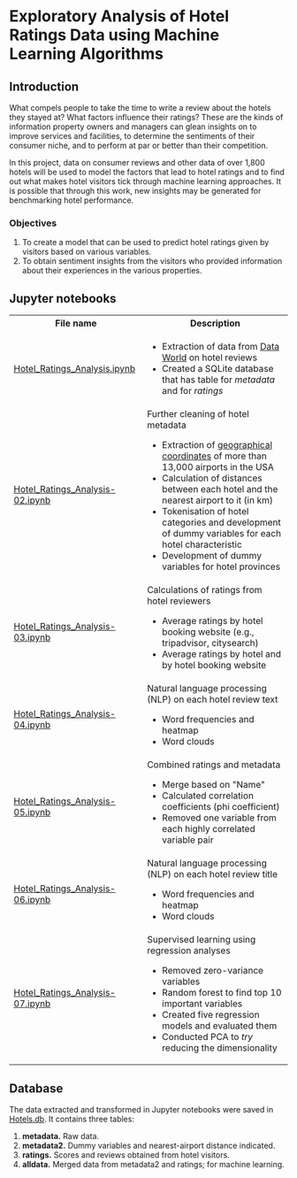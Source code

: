 # Exploratory Analysis of Hotel Ratings Data using Machine Learning Algorithms
## Introduction
What compels people to take the time to write a review about the hotels they stayed at? What factors influence their ratings? These are the kinds of information property owners and managers can glean insights on to improve services and facilities, to determine the sentiments of their consumer niche, and to perform at par or better than their competition.

In this project, data on consumer reviews and other data of over 1,800 hotels will be used to model the factors that lead to hotel ratings and to find out what makes hotel visitors tick through machine learning approaches. It is possible that through this work, new insights may be generated for benchmarking hotel performance.

### Objectives
1. To create a model that can be used to predict hotel ratings given by visitors based on various variables.
2. To obtain sentiment insights from the visitors who provided information about their experiences in the various properties.

## Jupyter notebooks
<table>
    <tr>
        <th>File name</th> <th>Description</th>
    </tr>
    <tr>
        <td><a href = "https://github.com/janelcv/Hotel_Rating_Analysis/blob/master/Hotel_Ratings_Analysis.ipynb">Hotel_Ratings_Analysis.ipynb</a></td>
        <td>
            <ul>
                <li>Extraction of data from <a href = "https://data.world">Data World</a> on hotel reviews</li>
                <li>Created a SQLite database that has table for <i>metadata</i> and for <i>ratings</i></td>
    </tr>
    <tr>
        <td><a href = "https://github.com/janelcv/Hotel_Rating_Analysis/blob/master/Hotel_Ratings_Analysis-02.ipynb">Hotel_Ratings_Analysis-02.ipynb</a></td>
        <td>Further cleaning of hotel metadata
            <ul>
                <li>Extraction of <a href = "https://opendata.socrata.com/dataset/Airport-Codes-mapped-to-Latitude-Longitude-in-the-/rxrh-4cxm">geographical coordinates</a> of more than 13,000 airports in the USA</li>
                <li>Calculation of distances between each hotel and the nearest airport to it (in km)</li>
                <li>Tokenisation of hotel categories and development of dummy variables for each hotel characteristic</li>
                <li>Development of dummy variables for hotel provinces</li>
            </ul>
        </td>
    </tr>
    <tr>
        <td><a href = "https://github.com/janelcv/Hotel_Rating_Analysis/blob/master/Hotel_Ratings_Analysis-03.ipynb">Hotel_Ratings_Analysis-03.ipynb</a></td>
        <td>Calculations of ratings from hotel reviewers
            <ul>
                <li>Average ratings by hotel booking website (e.g., tripadvisor, citysearch)</li>
                <li>Average ratings by hotel and by hotel booking website</li>
            </ul>
        </td>
    </tr>
    <tr>
        <td><a href = "https://github.com/janelcv/Hotel_Rating_Analysis/blob/master/Hotel_Ratings_Analysis-04.ipynb">Hotel_Ratings_Analysis-04.ipynb</a></td>
        <td>Natural language processing (NLP) on each hotel review text
            <ul>
                <li>Word frequencies and heatmap</li>
                <li>Word clouds</li>
            </ul>
        </td>
    </tr>
    <tr>
        <td><a href = "https://github.com/janelcv/Hotel_Rating_Analysis/blob/master/Hotel_Ratings_Analysis-05.ipynb">Hotel_Ratings_Analysis-05.ipynb</a></td>
        <td>Combined ratings and metadata
            <ul>
                <li>Merge based on "Name"</li>
                <li>Calculated correlation coefficients (phi coefficient)</li>
                <li>Removed one variable from each highly correlated variable pair</li>
            </ul>
        </td>
    </tr>
    <tr>
        <td><a href = "https://github.com/janelcv/Hotel_Rating_Analysis/blob/master/Hotel_Ratings_Analysis-06.ipynb">Hotel_Ratings_Analysis-06.ipynb</a></td>
        <td>Natural language processing (NLP) on each hotel review title
            <ul>
                <li>Word frequencies and heatmap</li>
                <li>Word clouds</li>
            </ul>
        </td>
    </tr>
    <tr>
        <td><a href = "https://github.com/janelcv/Hotel_Rating_Analysis/blob/master/Hotel_Ratings_Analysis-07.ipynb">Hotel_Ratings_Analysis-07.ipynb</a></td>
        <td>Supervised learning using regression analyses
            <ul>
                <li>Removed zero-variance variables</li>
                <li>Random forest to find top 10 important variables</li>
                <li>Created five regression models and evaluated them</li>
                <li>Conducted PCA to <i>try</i> reducing the dimensionality</li>
            </ul>
        </td>
    </tr>
</table>

## Database
The data extracted and transformed in Jupyter notebooks were saved in <a href = "https://github.com/janelcv/Hotel_Rating_Analysis/blob/master/Data/Hotels.db">Hotels.db</a>. It contains three tables:
1. <b>metadata.</b> Raw data.
2. <b>metadata2.</b> Dummy variables and nearest-airport distance indicated.
3. <b>ratings.</b> Scores and reviews obtained from hotel visitors.
4. <b>alldata.</b> Merged data from metadata2 and ratings; for machine learning.
